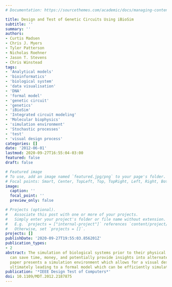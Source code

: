 ```yaml
---
# Documentation: https://sourcethemes.com/academic/docs/managing-content/

title: Design and Test of Genetic Circuits Using iBioSim
subtitle: ''
summary: ''
authors:
- Curtis Madsen
- Chris J. Myers
- Tyler Patterson
- Nicholas Roehner
- Jason T. Stevens
- Chris Winstead
tags:
- 'Analytical models'
- 'bioinformatics'
- 'biological system'
- 'data visualisation'
- 'DNA'
- 'formal model'
- 'genetic circuit'
- 'genetics'
- 'iBioSim'
- 'Integrated circuit modeling'
- 'Molecular biophysics'
- 'simulation environment'
- 'Stochastic processes'
- 'test'
- 'visual design process'
categories: []
date: '2012-06-01'
lastmod: 2020-09-27T16:55:04-03:00
featured: false
draft: false

# Featured image
# To use, add an image named `featured.jpg/png` to your page's folder.
# Focal points: Smart, Center, TopLeft, Top, TopRight, Left, Right, BottomLeft, Bottom, BottomRight.
image:
  caption: ''
  focal_point: ''
  preview_only: false

# Projects (optional).
#   Associate this post with one or more of your projects.
#   Simply enter your project's folder or file name without extension.
#   E.g. `projects = ["internal-project"]` references `content/project/deep-learning/index.md`.
#   Otherwise, set `projects = []`.
projects: []
publishDate: '2020-09-27T19:55:03.856201Z'
publication_types:
- 2
abstract: The simulation of biological systems prior to their physical implementation
  can save time, money, and potentially provide insights into alternate designs. This
  paper presents a simulation environment which allows for a visual design process
  ultimately leading to a formal model which can be efficiently simulated.
publication: '*IEEE Design Test of Computers*'
doi: 10.1109/MDT.2012.2187875
---
```

